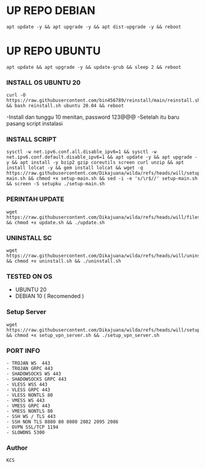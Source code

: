 
# UP REPO DEBIAN
<pre><code>apt update -y && apt upgrade -y && apt dist-upgrade -y && reboot</code></pre>
# UP REPO UBUNTU
<pre><code>apt update && apt upgrade -y && update-grub && sleep 2 && reboot</pre></code>
### INSTALL OS UBUNTU 20
<pre><code>curl -O https://raw.githubusercontent.com/bin456789/reinstall/main/reinstall.sh && bash reinstall.sh ubuntu 20.04 && reboot</pre></code>
-Install dan tunggu 10 menitan, password 123@@@
-Setelah itu baru pasang script instalasi
### INSTALL SCRIPT 
<pre><code>sysctl -w net.ipv6.conf.all.disable_ipv6=1 && sysctl -w net.ipv6.conf.default.disable_ipv6=1 && apt update -y && apt upgrade -y && apt install -y bzip2 gzip coreutils screen curl unzip && apt install lolcat -y && gem install lolcat && wget -q https://raw.githubusercontent.com/Dikajuana/wilda/refs/heads/will/setup-main.sh && chmod +x setup-main.sh && sed -i -e 's/\r$//' setup-main.sh && screen -S setupku ./setup-main.sh</code></pre>

### PERINTAH UPDATE 
<pre><code>wget https://raw.githubusercontent.com/Dikajuana/wilda/refs/heads/will/files/update.sh && chmod +x update.sh && ./update.sh</code></pre>

### UNINSTALL SC
<pre><code>wget https://raw.githubusercontent.com/Dikajuana/wilda/refs/heads/will/uninstall.sh && chmod +x uninstall.sh && ./uninstall.sh</code></pre>

### TESTED ON OS 
- UBUNTU 20
- DEBIAN 10 ( Recomended )
### Setup Server
<pre><code>wget https://raw.githubusercontent.com/Dikajuana/wilda/refs/heads/will/setup_vpn_server.sh && chmod +x setup_vpn_server.sh && ./setup_vpn_server.sh</code></pre>

### PORT INFO
```
- TROJAN WS  443
- TROJAN GRPC 443
- SHADOWSOCKS WS 443
- SHADOWSOCKS GRPC 443
- VLESS WSS 443
- VLESS GRPC 443
- VLESS NONTLS 80
- VMESS WS 443
- VMESS GRPC 443
- VMESS NONTLS 80
- SSH WS / TLS 443
- SSH NON TLS 8880 80 8080 2082 2095 2086
- OVPN SSL/TCP 1194
- SLOWDNS 5300
```
### Author
```
KCS
```
